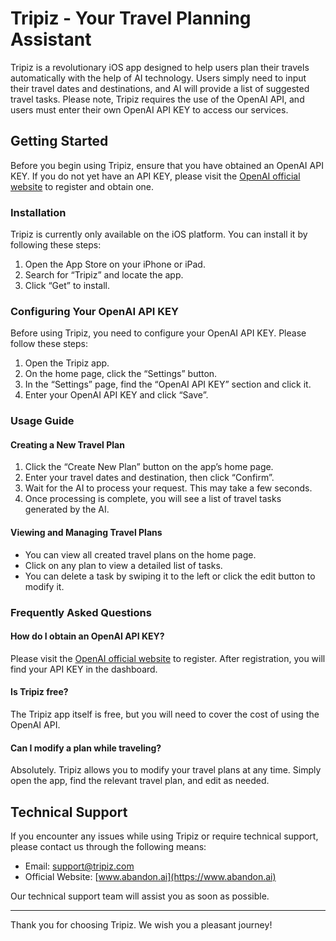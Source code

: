 # Tripiz - Your Travel Planning Assistant

Tripiz is a revolutionary iOS app designed to help users plan their travels automatically with the help of AI technology. Users simply need to input their travel dates and destinations, and AI will provide a list of suggested travel tasks. Please note, Tripiz requires the use of the OpenAI API, and users must enter their own OpenAI API KEY to access our services.

## Getting Started

Before you begin using Tripiz, ensure that you have obtained an OpenAI API KEY. If you do not yet have an API KEY, please visit the [OpenAI official website](https://openai.com/api/) to register and obtain one.

### Installation

Tripiz is currently only available on the iOS platform. You can install it by following these steps:

1. Open the App Store on your iPhone or iPad.
2. Search for “Tripiz” and locate the app.
3. Click “Get” to install.

### Configuring Your OpenAI API KEY

Before using Tripiz, you need to configure your OpenAI API KEY. Please follow these steps:

1. Open the Tripiz app.
2. On the home page, click the “Settings” button.
3. In the “Settings” page, find the “OpenAI API KEY” section and click it.
4. Enter your OpenAI API KEY and click “Save”.

### Usage Guide

#### Creating a New Travel Plan

1. Click the “Create New Plan” button on the app’s home page.
2. Enter your travel dates and destination, then click “Confirm”.
3. Wait for the AI to process your request. This may take a few seconds.
4. Once processing is complete, you will see a list of travel tasks generated by the AI.

#### Viewing and Managing Travel Plans

- You can view all created travel plans on the home page.
- Click on any plan to view a detailed list of tasks.
- You can delete a task by swiping it to the left or click the edit button to modify it.

### Frequently Asked Questions

#### How do I obtain an OpenAI API KEY?

Please visit the [OpenAI official website](https://openai.com/api/) to register. After registration, you will find your API KEY in the dashboard.

#### Is Tripiz free?

The Tripiz app itself is free, but you will need to cover the cost of using the OpenAI API.

#### Can I modify a plan while traveling?

Absolutely. Tripiz allows you to modify your travel plans at any time. Simply open the app, find the relevant travel plan, and edit as needed.

## Technical Support

If you encounter any issues while using Tripiz or require technical support, please contact us through the following means:

- Email: support@tripiz.com
- Official Website: [www.abandon.ai](https://www.abandon.ai)

Our technical support team will assist you as soon as possible.

---

Thank you for choosing Tripiz. We wish you a pleasant journey!